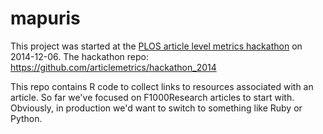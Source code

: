mapuris
=======

This project was started at the [PLOS article level metrics hackathon](http://articlemetrics.github.io/workshop_2014/) on 2014-12-06. The hackathon repo: https://github.com/articlemetrics/hackathon_2014 

This repo contains R code to collect links to resources associated with an article. So far we've focused on F1000Research articles to start with. Obviously, in production we'd want to switch to something like Ruby or Python. 

